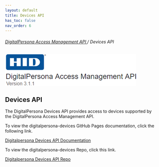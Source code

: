 ```yaml
---
layout: default
title: Devices API
has_toc: false
nav_order: 6  
---
```


###### [DigitalPersona Access Management API ](https://lenhodgeman.github.io/digitalpersona-access-management-api/)/ Devices API  

![](assets/HID-logo.png)  

## Devices API  

The DigitalPersona Devices API provides access to devices supported by the DigitalPersona Access Management API.

To view the digitalpersona-devices GitHub Pages documentation, click the following link.

[Digitalpersona Devices API Documentation](https://lenhodgeman.github.io/digitalpersona-devices/)

To view the digitalpersona-devices Repo, click this link.

[Digitalpersona Devices API Repo](https://github.com/LenHodgeman/digitalpersona-devices/)
